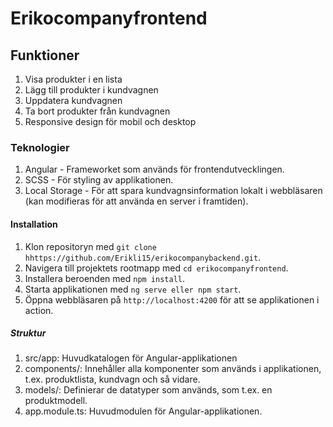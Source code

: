 # Erikocompanyfrontend


## Funktioner
1. Visa produkter i en lista
2. Lägg till produkter i kundvagnen
3. Uppdatera kundvagnen
4. Ta bort produkter från kundvagnen
5. Responsive design för mobil och desktop

### Teknologier
1. Angular - Frameworket som används för frontendutvecklingen.
2. SCSS - För styling av applikationen.
3. Local Storage - För att spara kundvagnsinformation lokalt i webbläsaren (kan modifieras för att använda en server i framtiden).

#### Installation
1. Klon repositoryn med `git clone hhttps://github.com/Erikli15/erikocompanybackend.git`.
2. Navigera till projektets rootmapp med `cd erikocompanyfrontend`.
3. Installera beroenden med `npm install`.
4. Starta applikationen med `ng serve eller npm start`.
5. Öppna webbläsaren på `http://localhost:4200` för att se applikationen i action.

##### Struktur
1. src/app: Huvudkatalogen för Angular-applikationen
2. components/: Innehåller alla komponenter som används i applikationen, t.ex. produktlista, kundvagn och så vidare.
3. models/: Definierar de datatyper som används, som t.ex. en produktmodell.
4. app.module.ts: Huvudmodulen för Angular-applikationen.
